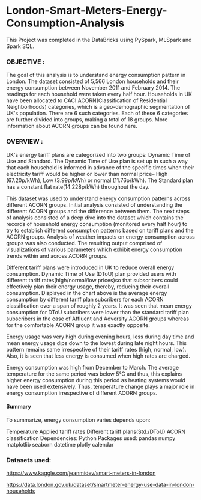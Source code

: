 # London-Smart-Meters-Energy-Consumption-Analysis

This Project was completed in the DataBricks using PySpark, MLSpark and Spark SQL. 

### OBJECTIVE :
The goal of this analysis is to understand energy consumption pattern in London. The dataset consisted of 5,566 London households and their energy consumption between November 2011 and February 2014. The readings for each household were taken every half hour. Households in UK have been allocated to CACI ACORN(Classification of Residential Neighborhoods) categories, which is a geo-demographic segmentation of UK's population. There are 6 such categories. Each of these 6 categories are further divided into groups, making a total of 18 groups. More information about ACORN groups can be found here.

### OVERVIEW :
UK's energy tariff plans are categorized into two groups: Dynamic Time of Use and Standard. The Dynamic Time of Use plan is set up in such a way that each household is informed in advance of the specific times when their electricity tariff would be higher or lower than normal price– High (67.20p/kWh), Low (3.99p/kWh) or normal (11.76p/kWh). The Standard plan has a constant flat rate(14.228p/kWh) throughout the day.

This dataset was used to understand energy consumption patterns across different ACORN groups. Initial analysis consisted of understanding the different ACORN groups and the difference between them. The next steps of analysis consisted of a deep dive into the dataset which contains the records of household energy consumption (monitored every half hour) to try to establish different consumption patterns based on tariff plans and the ACORN groups. Analysis of weather impacts on energy consumption across groups was also conducted. The resulting output comprised of visualizations of various parameters which exhibit energy consumption trends within and across ACORN groups.

Different tariff plans were introduced in UK to reduce overall energy consumption. Dynamic Time of Use (DToU) plan provided users with different tariff rates(high/normal/low prices)so that subscribers could effectively plan their energy usage, thereby, reducing their overall consumption. Displayed in the chart above is the average energy consumption by different tariff plan subcribers for each ACORN classification over a span of roughly 2 years. It was seen that mean energy consumption for DToU subcribers were lower than the standard tariff plan subscribers in the case of Affluent and Adversity ACORN groups whereas for the comfortable ACORN group it was exactly opposite.

Energy usage was very high during evening hours, less during day time and mean energy usage dips down to the lowest during late night hours. This pattern remains same irrespective of their tariff rates (high, normal, low). Also, it is seen that less energy is consumed when high rates are charged.

Energy consumption was high from December to March. The average temperature for the same period was below 5°C and thus, this explains higher energy consumption during this period as heating systems would have been used extensively. Thus, temperature change plays a major role in energy consumption irrespective of different ACORN groups.

#### Summary
To summarize, energy consumption varies depends upon:

Temperature
Applied tariff rates
Different tariff plans(Std./DToU)
ACORN classification
Dependencies:
Python Packages used:
pandas
numpy
matplotlib
seaborn
datetime
plotly
calendar
### Datasets used:
https://www.kaggle.com/jeanmidev/smart-meters-in-london

https://data.london.gov.uk/dataset/smartmeter-energy-use-data-in-london-households


